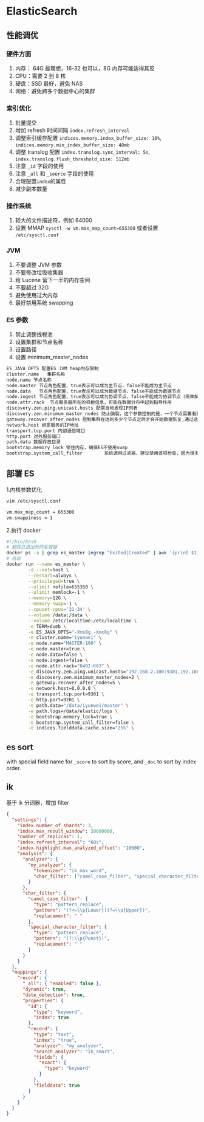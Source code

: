 # ElasticSearch

## 性能调优

### 硬件方面

1. 内存： 64G 最理想，16-32 也可以，8G 内存可能适得其反
2. CPU：需要 2 到 8 核
3. 硬盘：SSD 最好，避免 NAS
4. 网络：避免跨多个数据中心的集群

### 索引优化

1. 批量提交
2. 增加 refresh 时间间隔 `index.refresh_interval`
3. 调整索引缓存配置 `indices.memory.index_buffer_size: 10%`, `indices.memory.min_index_buffer_size: 48mb`
4. 调整 translog 配置 `index.translog.sync_interval: 5s`, `index.translog.flush_threshold_size: 512mb`
5. 注意 `_id` 字段的使用
6. 注意 `_all` 和 `_source` 字段的使用
7. 合理配置`index`的属性
8. 减少副本数量

### 操作系统

1. 较大的文件描述符，例如 64000
2. 设置 MMAP `sysctl -w vm.max_map_count=655300` 或者设置 `/etc/sysctl.conf`

### JVM

1. 不要调整 JVM 参数
2. 不要修改垃圾收集器
3. 给 Lucene 留下一半的内存空间
4. 不要超过 32G
5. 避免使用过大内存
6. 最好禁用系统 swapping

### ES 参数

1. 禁止调整线程池
2. 设置集群和节点名称
3. 设置路径
4. 设置 minimum_master_nodes

```sh
ES_JAVA_OPTS 配置ES JVM heap内存限制
cluster.name   集群名称
node.name 节点名称
node.master 节点角色配置，true表示可以成为主节点，false不能成为主节点
node.data   节点角色配置，true表示可以成为数据节点，false不能成为数据节点
node.ingest 节点角色配置，true表示可以成为协调节点，false不能成为协调节点（简单解释，请以官方为准）
node.attr.rack  节点服务器所在的机柜信息，可能在数据分布中起到指导作用
discovery.zen.ping.unicast.hosts 配置自动发现IP列表
discovery.zen.minimum_master_nodes 防止脑裂，这个参数控制的是，一个节点需要看到的具有master节点资格的最小数量，然后才能在集群中做操作。官方的推荐值是(N/2)+1，其中N是具有master资格的节点的数量（我们的情况是3，因此这个参数设置为2，但对于只有2个节点的情况，设置为2就有些问题了，一个节点DOWN掉后，你肯定连不上2台服务器了，这点需要注意）。
gateway.recover_after_nodes 控制集群在达到多少个节点之后才会开始数据恢复,通过这个设置可以避免集群自动相互发现的初期,shard分片不全的问题,假如es集群内一共有5个节点,就可以设置为5,那么这个集群必须有5个节点启动后才会开始数据分片,如果设置为3,就有可能另外两个节点没存储数据分片
network.host 绑定服务的IP地址
transport.tcp.port 内部通信端口
http.port 对外服务端口
path.data 数据存放目录
bootstrap.memory_lock 锁住内存，确保ES不使用swap
bootstrap.system_call_filter        系统调用过滤器，建议禁用该项检查，因为很多检查项需要Linux 3.5以上的内核，否则会报错。
```

## 部署 ES

1.内核参数优化

```sh
vim /etc/sysctl.conf

vm.max_map_count = 655300
vm.swappiness = 1
```

2.执行 docker

```sh
#!/bin/bash
# 删除已退出的同名容器
docker ps -a | grep es_master |egrep "Exited|Created" | awk '{print $1}'|xargs -i% docker rm -f % 2>/dev/null
# 启动
docker run --name es_master \
        -d --net=host \
        --restart=always \
        --privileged=true \
        --ulimit nofile=655350 \
        --ulimit memlock=-1 \
        --memory=12G \
        --memory-swap=-1 \
        --cpuset-cpus='31-34' \
        --volume /data:/data \
        --volume /etc/localtime:/etc/localtime \
        -e TERM=dumb \
        -e ES_JAVA_OPTS="-Xms8g -Xmx8g" \
        -e cluster.name="iyunwei" \
        -e node.name="MASTER-100" \
        -e node.master=true \
        -e node.data=false \
        -e node.ingest=false \
        -e node.attr.rack="0402-K03" \
        -e discovery.zen.ping.unicast.hosts="192.168.2.100:9301,192.168.2.101:9301,192.168.2.102:9301,192.168.2.100:9300,192.168.2.102:9300,192.168.2.103:9300,192.168.3.100:9300,192.168.3.101:9300,192.168.3.102:9300,192.168.3.103:9300" \
        -e discovery.zen.minimum_master_nodes=2 \
        -e gateway.recover_after_nodes=5 \
        -e network.host=0.0.0.0 \
        -e transport.tcp.port=9301 \
        -e http.port=9201 \
        -e path.data="/data/iyunwei/master" \
        -e path.logs=/data/elastic/logs \
        -e bootstrap.memory_lock=true \
        -e bootstrap.system_call_filter=false \
        -e indices.fielddata.cache.size="25%" \
```

## es sort

with special field name for `_score` to sort by score, and `_doc` to sort by index order.

## ik

基于 ik 分词器，增加 filter

```json
{
  "settings": {
    "index.number_of_shards": 3,
    "index.max_result_window": 20000000,
    "number_of_replicas": 1,
    "index.refresh_interval": "60s",
    "index.highlight.max_analyzed_offset": "10000",
    "analysis": {
      "analyzer": {
        "my_analyzer": {
          "tokenizer": "ik_max_word",
          "char_filter": ["camel_case_filter", "special_character_filter"]
        }
      },
      "char_filter": {
        "camel_case_filter": {
          "type": "pattern_replace",
          "pattern": "(?<=\\p{Lower})(?=\\p{Upper})",
          "replacement": " "
        },
        "special_character_filter": {
          "type": "pattern_replace",
          "pattern": "(?:\\p{Punct})",
          "replacement": " "
        }
      }
    }
  },
  "mappings": {
    "record": {
      "_all": { "enabled": false },
      "dynamic": true,
      "date_detection": true,
      "properties": {
        "id": {
          "type": "keyword",
          "index": true
        },
        "record": {
          "type": "text",
          "index": "true",
          "analyzer": "my_analyzer",
          "search_analyzer": "ik_smart",
          "fields": {
            "exact": {
              "type": "keyword"
            }
          },
          "fielddata": true
        }
      }
    }
  }
}
```

